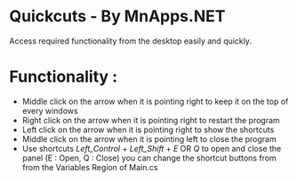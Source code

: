  # Quickcuts - By MnApps.NET
Access required functionality from the desktop easily and quickly.

# Functionality :
* Middle click on the arrow when it is pointing right to keep it on the top of every windows
* Right click on the arrow when it is pointing right to restart the program
* Left click on the arrow when it is pointing right to show the shortcuts
* Middle click on the arrow when it is pointing left to close the program
* Use shortcuts _Left_Control_ + _Left_Shift_ + _E_ OR _Q_ to open and close the panel (E : Open, Q : Close) you can change the shortcut buttons from from the Variables Region of Main.cs
